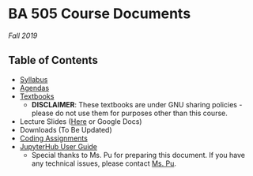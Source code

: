 # BA 505 Course Documents
_Fall 2019_

## Table of Contents
+ [Syllabus](https://github.com/DrJieTao/ba505-docs/blob/master/syllabus.md)
+ [Agendas](https://github.com/DrJieTao/ba505-docs/tree/master/Agendas)
+ [Textbooks](https://github.com/DrJieTao/ba505-docs/tree/master/textbooks)
  + __DISCLAIMER__: These textbooks are under GNU sharing policies - please do not use them for purposes other than this course.
+ Lecture Slides ([Here](https://github.com/DrJieTao/ba505-docs/tree/master/slides) or Google Docs)
+ Downloads (To Be Updated)
+ [Coding Assignments](https://github.com/DrJieTao/ba505-docs/tree/master/coding_assignments)
+ [JupyterHub User Guide](https://github.com/DrJieTao/ba505-docs/blob/master/Getting%20started%20with%20JupyterHub.pdf)
  + Special thanks to Ms. Pu for preparing this document. If you have any technical issues, please contact [Ms. Pu](mailto:yue.pu@fairfield.edu).

